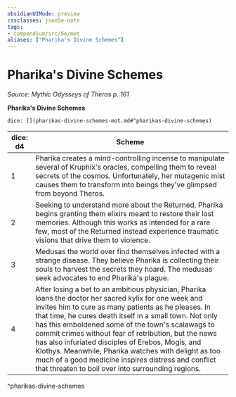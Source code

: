 ```yaml
---
obsidianUIMode: preview
cssclasses: json5e-note
tags:
- compendium/src/5e/mot
aliases: ["Pharika's Divine Schemes"]
---
```

# Pharika's Divine Schemes
*Source: Mythic Odysseys of Theros p. 161* 

**Pharika's Divine Schemes**

`dice: [](pharikas-divine-schemes-mot.md#^pharikas-divine-schemes)`

| dice: d4 | Scheme |
|----------|--------|
| 1 | Pharika creates a mind-controlling incense to manipulate several of Kruphix's oracles, compelling them to reveal secrets of the cosmos. Unfortunately, her mutagenic mist causes them to transform into beings they've glimpsed from beyond Theros. |
| 2 | Seeking to understand more about the Returned, Pharika begins granting them elixirs meant to restore their lost memories. Although this works as intended for a rare few, most of the Returned instead experience traumatic visions that drive them to violence. |
| 3 | Medusas the world over find themselves infected with a strange disease. They believe Pharika is collecting their souls to harvest the secrets they hoard. The medusas seek advocates to end Pharika's plague. |
| 4 | After losing a bet to an ambitious physician, Pharika loans the doctor her sacred kylix for one week and invites him to cure as many patients as he pleases. In that time, he cures death itself in a small town. Not only has this emboldened some of the town's scalawags to commit crimes without fear of retribution, but the news has also infuriated disciples of Erebos, Mogis, and Klothys. Meanwhile, Pharika watches with delight as too much of a good medicine inspires distress and conflict that threaten to boil over into surrounding regions. |
^pharikas-divine-schemes